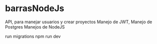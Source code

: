 # barrasNodeJs

API, para manejar usuarios y crear proyectos
Manejo de JWT,
Manejo de Postgres
Manejos de NodeJS



run migrations
npm run dev
